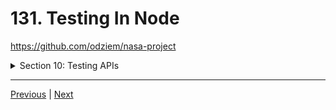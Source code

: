 # 131. Testing In Node

https://github.com/odziem/nasa-project

<details>
  <summary> Section 10: Testing APIs </summary>

  - [Codebase: testing-apis](../src/s10_testing-apis/)

</details>

---

[Previous](./130_Exercise_Imposter-Syndrome.md) | [Next](./131_Testing-In-Node.md)